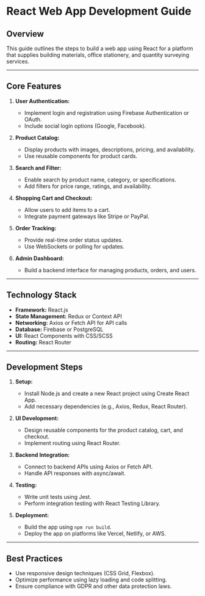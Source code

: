 # React Web App Development Guide

## Overview
This guide outlines the steps to build a web app using React for a platform that supplies building materials, office stationery, and quantity surveying services.

---

## Core Features
1. **User Authentication:**
   - Implement login and registration using Firebase Authentication or OAuth.
   - Include social login options (Google, Facebook).

2. **Product Catalog:**
   - Display products with images, descriptions, pricing, and availability.
   - Use reusable components for product cards.

3. **Search and Filter:**
   - Enable search by product name, category, or specifications.
   - Add filters for price range, ratings, and availability.

4. **Shopping Cart and Checkout:**
   - Allow users to add items to a cart.
   - Integrate payment gateways like Stripe or PayPal.

5. **Order Tracking:**
   - Provide real-time order status updates.
   - Use WebSockets or polling for updates.

6. **Admin Dashboard:**
   - Build a backend interface for managing products, orders, and users.

---

## Technology Stack
- **Framework:** React.js
- **State Management:** Redux or Context API
- **Networking:** Axios or Fetch API for API calls
- **Database:** Firebase or PostgreSQL
- **UI:** React Components with CSS/SCSS
- **Routing:** React Router

---

## Development Steps
1. **Setup:**
   - Install Node.js and create a new React project using Create React App.
   - Add necessary dependencies (e.g., Axios, Redux, React Router).

2. **UI Development:**
   - Design reusable components for the product catalog, cart, and checkout.
   - Implement routing using React Router.

3. **Backend Integration:**
   - Connect to backend APIs using Axios or Fetch API.
   - Handle API responses with async/await.

4. **Testing:**
   - Write unit tests using Jest.
   - Perform integration testing with React Testing Library.

5. **Deployment:**
   - Build the app using `npm run build`.
   - Deploy the app on platforms like Vercel, Netlify, or AWS.

---

## Best Practices
- Use responsive design techniques (CSS Grid, Flexbox).
- Optimize performance using lazy loading and code splitting.
- Ensure compliance with GDPR and other data protection laws.
